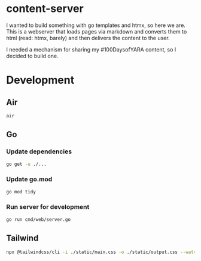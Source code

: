 # content-server

I wanted to build something with go templates and htmx, so here we are. This is a webserver that loads pages via markdown and converts them to html (read: htmx, barely) and then delivers the content to the user.

I needed a mechanism for sharing my #100DaysofYARA content, so I decided to build one.

# Development

## Air
```bash
air
```

## Go

### Update dependencies
```bash
go get -u ./...
```

### Update go.mod
```bash
go mod tidy
```

### Run server for development
```bash
go run cmd/web/server.go
```

## Tailwind

```bash
npx @tailwindcss/cli -i ./static/main.css -o ./static/output.css --watc
```